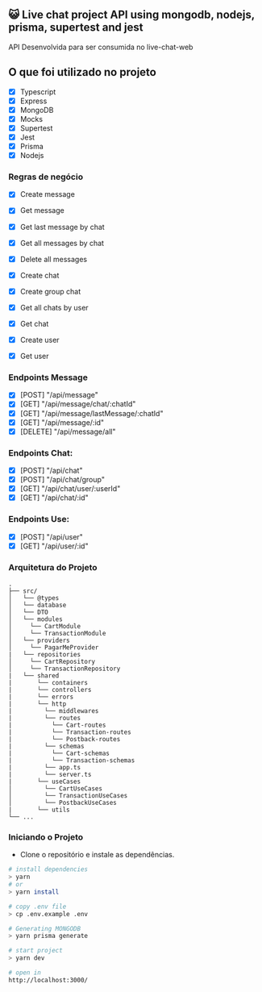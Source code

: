 ## 😺 Live chat project API using mongodb, nodejs, prisma, supertest and jest

API Desenvolvida para ser consumida no live-chat-web

## O que foi utilizado no projeto

- [x] Typescript
- [x] Express
- [x] MongoDB
- [x] Mocks
- [x] Supertest
- [x] Jest
- [x] Prisma
- [x] Nodejs

### Regras de negócio

- [x] Create message
- [x] Get message
- [x] Get last message by chat
- [x] Get all messages by chat
- [x] Delete all messages

- [x] Create chat
- [x] Create group chat
- [x] Get all chats by user
- [x] Get chat

- [x] Create user
- [x] Get user

### Endpoints Message

- [x] [POST] "/api/message"
- [x] [GET] "/api/message/chat/:chatId"
- [x] [GET] "/api/message/lastMessage/:chatId"
- [x] [GET] "/api/message/:id"
- [x] [DELETE] "/api/message/all"

### Endpoints Chat:

- [x] [POST] "/api/chat"
- [x] [POST] "/api/chat/group"
- [x] [GET] "/api/chat/user/:userId"
- [x] [GET] "/api/chat/:id"

### Endpoints Use:

- [x] [POST] "/api/user"
- [x] [GET] "/api/user/:id"

### Arquitetura do Projeto

```
.
├── src/
│   └── @types
│   └── database
│   └── DTO
│   └── modules
│     └── CartModule
│     └── TransactionModule
│   └── providers
│     └── PagarMeProvider
|   └── repositories
│     └── CartRepository
│     └── TransactionRepository
|   └── shared
|       └── containers
|       └── controllers
|       └── errors
|       └── http
|         └── middlewares
|         └── routes
|           └── Cart-routes
|           └── Transaction-routes
|           └── Postback-routes
|         └── schemas
|           └── Cart-schemas
|           └── Transaction-schemas
|         └── app.ts
|         └── server.ts
|       └── useCases
│         └── CartUseCases
│         └── TransactionUseCases
│         └── PostbackUseCases
|       └── utils
└── ...
```

### Iniciando o Projeto

- Clone o repositório e instale as dependências.
```sh
# install dependencies
> yarn
# or
> yarn install

# copy .env file
> cp .env.example .env

# Generating MONGODB
> yarn prisma generate

# start project
> yarn dev

# open in
http://localhost:3000/
```
